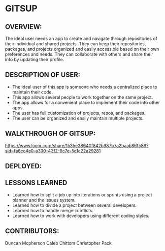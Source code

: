 # GITSUP


## OVERVIEW:
The ideal user needs an app to create and navigate through repositories of their individual and shared projects. They can keep their repositories, packages, and projects organized and easily accessible based on their own preferences and needs. They can collaborate with others and share their info by updating their profile.


## DESCRIPTION OF USER:
- The ideal user of this app is someone who needs a centralized place to maintain their code.
- This app allows several people to work together on the same project.
- The app allows for a convenient place to implement their code into other apps.
- The user has full customization of projects, repos, and packages.
- The user can be organized and easily maintain multiple projects.


## WALKTHROUGH OF GITSUP:
https://www.loom.com/share/1535e38640f842b987b7a2baab86f588?sid=fa6cc4e0-a300-43f2-9c7e-5c1c22a29281


## DEPLOYED:


## LESSONS LEARNED
- Learned how to split a job up into iterations or sprints using a project planner and the issues system.
- Learned how to divide a project between several developers.
- Learned how to handle merge conflicts.
- Learned how to work with developers using different coding styles.


## CONTRIBUTORS:
Duncan Mcpherson
Caleb Chittom
Christopher Pack
